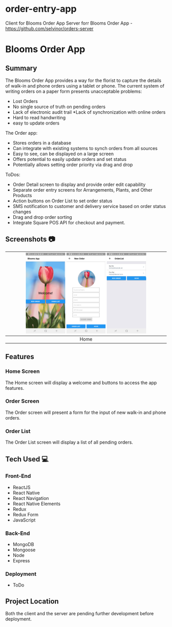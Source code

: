 # order-entry-app
Client for Blooms Order App
Server forr Blooms Order App - https://github.com/selvinor/orders-server
# Blooms Order App

## Summary
The Blooms Order App provides a way for the florist to capture the details of walk-in and phone orders using a tablet or phone. 
The current system of writing orders on a paper form presents unacceptable problems:
* Lost Orders 
* No single source of truth on pending orders 
* Lack of electronic audit trail 
*Lack of synchronization with online orders 
* Hard to read handwriting  
* easy to update orders

The Order app:
* Stores orders in a database 
* Can integrate with existing systems to synch orders from all sources 
* Easy to see, can be displayed on a large screen  
* Offers potential to easily update orders and set status 
* Potentially allows setting order priority via drag and drop

ToDos:
* Order Detail screen to display and provide order edit capability 
* Separate order entry screens for Arrangements, Plants, and Other Products 
* Action buttons on Order List to set order status
* SMS notification to customer and delivery service based on order status changes
* Drag and drop order sorting 
* Integrate Square POS API for checkout and payment.

## Screenshots :camera:
| <img alt="Intro" src="https://github.com/selvinor/order-entry-app/blob/master/screenshots/home.jpg" width="25%">                                <img alt="Intro" src="https://github.com/selvinor/order-entry-app/blob/master/screenshots/order.jpg" width="25%">                                <img alt="Intro" src="https://github.com/selvinor/order-entry-app/blob/master/screenshots/list.jpg" width="25%"> |
|:---:|
|                          Home             |         Order Form      |        Order List    


## Features

### Home Screen
The Home screen will display a welcome and buttons to access the app features.

### Order Screen
The Order screen will present a form for the input of new walk-in and phone orders.

### Order List
The Order List screen will display a list of all pending orders.


## Tech Used :computer:

### Front-End
* ReactJS
* React Native
* React Navigation
* React Native Elements
* Redux
* Redux Form
* JavaScript

### Back-End
* MongoDB
* Mongoose
* Node
* Express

### Deployment
* ToDo

## Project Location
Both the client and the server are pending further development before deployment.
